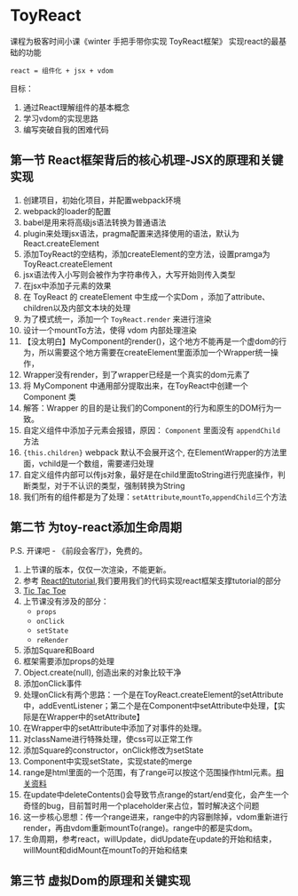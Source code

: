 # ToyReact

课程为极客时间小课《winter 手把手带你实现 ToyReact框架》
实现react的最基础的功能
```
react = 组件化 + jsx + vdom
```

目标：
1. 通过React理解组件的基本概念
2. 学习vdom的实现思路
3. 编写突破自我的困难代码

## 第一节 React框架背后的核心机理-JSX的原理和关键实现

1. 创建项目，初始化项目，并配置webpack环境
2. webpack的loader的配置
3. babel是用来将高级js语法转换为普通语法
4. plugin来处理jsx语法，pragma配置来选择使用的语法，默认为React.createElement
5. 添加ToyReact的空结构，添加createElement的空方法，设置pramga为 ToyReact.createElement
6. jsx语法传入小写则会被作为字符串传入，大写开始则传入类型
7. 在jsx中添加子元素的效果
8. 在 ToyReact 的 createElement 中生成一个实Dom ，添加了attribute、children以及内部文本块的处理
9. 为了模式统一，添加一个 ``ToyReact.render`` 来进行渲染
10. 设计一个mountTo方法，使得 vdom 内部处理渲染
11. 【没太明白】MyComponent的render()，这个地方不能再是一个虚dom的行为，所以需要这个地方需要在createElement里面添加一个Wrapper统一操作，
12. Wrapper没有render，到了wrapper已经是一个真实的dom元素了
13. 将 MyComponent 中通用部分提取出来，在ToyReact中创建一个 Component 类
14. 解答：Wrapper 的目的是让我们的Component的行为和原生的DOM行为一致。
15. 自定义组件中添加子元素会报错，原因： ``Component`` 里面没有 ``appendChild`` 方法
16. ``{this.children}`` webpack 默认不会展开这个, 在ElementWrapper的方法里面，vchild是一个数组，需要递归处理
17. 自定义组件内部可以传js对象，最好是在child里面toString进行兜底操作，判断类型，对于不认识的类型，强制转换为String
18. 我们所有的组件都是为了处理：``setAttribute``,``mountTo``,``appendChild``三个方法

## 第二节 为toy-react添加生命周期

P.S. 开课吧 - 《前段会客厅》，免费的。

1. 上节课的版本，仅仅一次渲染，不能更新。
2. 参考 [React的tutorial](https://reactjs.org/tutorial/tutorial.html),我们要用我们的代码实现react框架支撑tutorial的部分
3. [Tic Tac Toe](https://codepen.io/gaearon/pen/gWWZgR?editors=0010)
4. 上节课没有涉及的部分：
    - ``props``
    - ``onClick``
    - ``setState``
    - ``reRender``
5. 添加Square和Board
6. 框架需要添加props的处理
7. Object.create(null), 创造出来的对象比较干净
8. 添加onClick事件
9. 处理onClick有两个思路：一个是在ToyReact.createElement的setAttribute中，addEventListener；第二个是在Component中setAttribute中处理，【实际是在Wrapper中的setAttribute】
10. 在Wrapper中的setAttribute中添加了对事件的处理。
11. 对className进行特殊处理，使css可以正常工作
12. 添加Square的constructor，onClick修改为setState
13. Component中实现setState，实现state的merge
14. range是html里面的一个范围，有了range可以按这个范围操作html元素。[相关资料](https://www.jianshu.com/p/ad2f818cc3b0)
15. 在update中deleteContents()会导致节点range的start/end变化，会产生一个奇怪的bug，目前暂时用一个placeholder来占位，暂时解决这个问题
16. 这一步核心思想：传一个range进来，range中的内容删除掉，vdom重新进行render，再由vdom重新mountTo(range)。range中的都是实dom。
17. 生命周期，参考react，willUpdate，didUpdate在update的开始和结束，willMount和didMount在mountTo的开始和结束


## 第三节 虚拟Dom的原理和关键实现